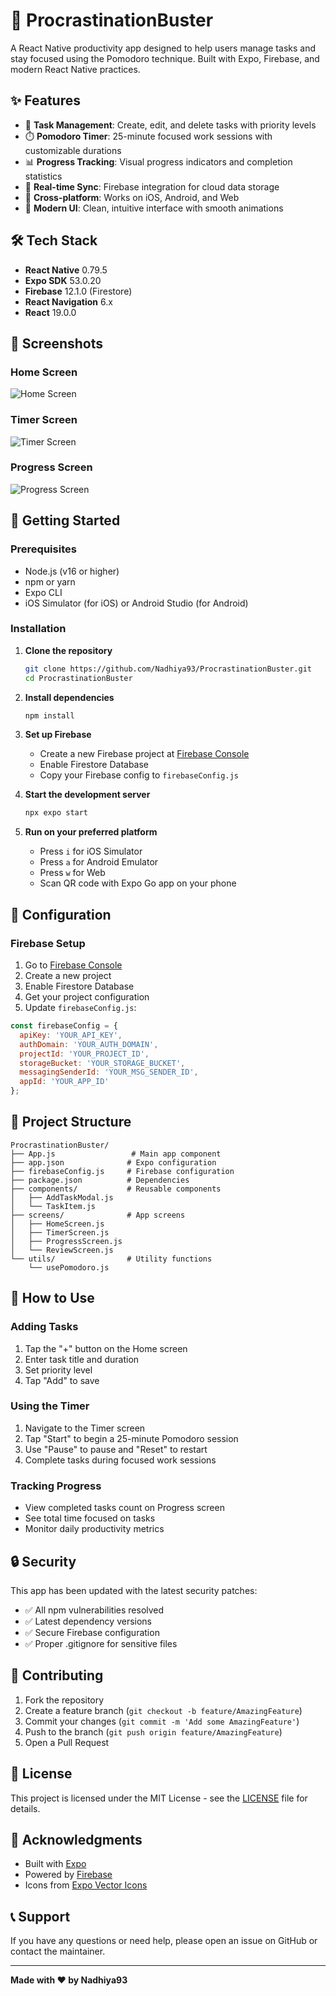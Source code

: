 # 🚀 ProcrastinationBuster

A React Native productivity app designed to help users manage tasks and stay focused using the Pomodoro technique. Built with Expo, Firebase, and modern React Native practices.

## ✨ Features

- 📝 **Task Management**: Create, edit, and delete tasks with priority levels
- ⏱️ **Pomodoro Timer**: 25-minute focused work sessions with customizable durations
- 📊 **Progress Tracking**: Visual progress indicators and completion statistics
- 🔄 **Real-time Sync**: Firebase integration for cloud data storage
- 📱 **Cross-platform**: Works on iOS, Android, and Web
- 🎨 **Modern UI**: Clean, intuitive interface with smooth animations

## 🛠️ Tech Stack

- **React Native** 0.79.5
- **Expo SDK** 53.0.20
- **Firebase** 12.1.0 (Firestore)
- **React Navigation** 6.x
- **React** 19.0.0

## 📱 Screenshots

### Home Screen
![Home Screen](https://via.placeholder.com/300x600/4f46e5/ffffff?text=Home+Screen)

### Timer Screen
![Timer Screen](https://via.placeholder.com/300x600/10b981/ffffff?text=Timer+Screen)

### Progress Screen
![Progress Screen](https://via.placeholder.com/300x600/f59e0b/ffffff?text=Progress+Screen)

## 🚀 Getting Started

### Prerequisites

- Node.js (v16 or higher)
- npm or yarn
- Expo CLI
- iOS Simulator (for iOS) or Android Studio (for Android)

### Installation

1. **Clone the repository**
   ```bash
   git clone https://github.com/Nadhiya93/ProcrastinationBuster.git
   cd ProcrastinationBuster
   ```

2. **Install dependencies**
   ```bash
   npm install
   ```

3. **Set up Firebase**
   - Create a new Firebase project at [Firebase Console](https://console.firebase.google.com/)
   - Enable Firestore Database
   - Copy your Firebase config to `firebaseConfig.js`

4. **Start the development server**
   ```bash
   npx expo start
   ```

5. **Run on your preferred platform**
   - Press `i` for iOS Simulator
   - Press `a` for Android Emulator
   - Press `w` for Web
   - Scan QR code with Expo Go app on your phone

## 🔧 Configuration

### Firebase Setup

1. Go to [Firebase Console](https://console.firebase.google.com/)
2. Create a new project
3. Enable Firestore Database
4. Get your project configuration
5. Update `firebaseConfig.js`:

```javascript
const firebaseConfig = {
  apiKey: 'YOUR_API_KEY',
  authDomain: 'YOUR_AUTH_DOMAIN',
  projectId: 'YOUR_PROJECT_ID',
  storageBucket: 'YOUR_STORAGE_BUCKET',
  messagingSenderId: 'YOUR_MSG_SENDER_ID',
  appId: 'YOUR_APP_ID'
};
```

## 📁 Project Structure

```
ProcrastinationBuster/
├── App.js                 # Main app component
├── app.json              # Expo configuration
├── firebaseConfig.js     # Firebase configuration
├── package.json          # Dependencies
├── components/           # Reusable components
│   ├── AddTaskModal.js
│   └── TaskItem.js
├── screens/              # App screens
│   ├── HomeScreen.js
│   ├── TimerScreen.js
│   ├── ProgressScreen.js
│   └── ReviewScreen.js
└── utils/                # Utility functions
    └── usePomodoro.js
```

## 🎯 How to Use

### Adding Tasks
1. Tap the "+" button on the Home screen
2. Enter task title and duration
3. Set priority level
4. Tap "Add" to save

### Using the Timer
1. Navigate to the Timer screen
2. Tap "Start" to begin a 25-minute Pomodoro session
3. Use "Pause" to pause and "Reset" to restart
4. Complete tasks during focused work sessions

### Tracking Progress
- View completed tasks count on Progress screen
- See total time focused on tasks
- Monitor daily productivity metrics

## 🔒 Security

This app has been updated with the latest security patches:
- ✅ All npm vulnerabilities resolved
- ✅ Latest dependency versions
- ✅ Secure Firebase configuration
- ✅ Proper .gitignore for sensitive files

## 🤝 Contributing

1. Fork the repository
2. Create a feature branch (`git checkout -b feature/AmazingFeature`)
3. Commit your changes (`git commit -m 'Add some AmazingFeature'`)
4. Push to the branch (`git push origin feature/AmazingFeature`)
5. Open a Pull Request

## 📄 License

This project is licensed under the MIT License - see the [LICENSE](LICENSE) file for details.

## 🙏 Acknowledgments

- Built with [Expo](https://expo.dev/)
- Powered by [Firebase](https://firebase.google.com/)
- Icons from [Expo Vector Icons](https://expo.github.io/vector-icons/)

## 📞 Support

If you have any questions or need help, please open an issue on GitHub or contact the maintainer.

---

**Made with ❤️ by Nadhiya93**

